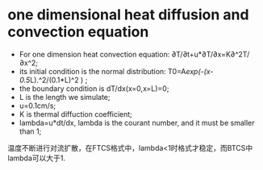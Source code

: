 # one dimensional heat diffusion and convection equation

- For one dimension heat convection equation: ∂T/∂t+u*∂T/∂x=K∂^2T/∂x^2;
- its initial condition is the normal distribution: T0=A*exp(-(x-0.5*L).^2/(0.1*L)^2 ) ;
- the boundary condition is dT/dx(x=0,x=L)=0;
- L is the length we simulate;
- u=0.1cm/s;
- K is thermal diffuction coefficient;
- lambda=u*dt/dx, lambda is the courant number, and it must be smaller than 1;

  
温度不断进行对流扩散，在FTCS格式中，lambda<1时格式才稳定，而BTCS中lambda可以大于1.
